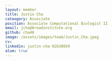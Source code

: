 ```yaml
---
layout: member
title: Justin Cha
cateogory: Associate
position: Associate Computational Biologist II
email: jcha@broadinstitute.org
github: cha40
image: /assets/images/team/Justin_Cha.jpeg
cv:
linkedin: justin-cha-92b38059
alum: true
---
```


